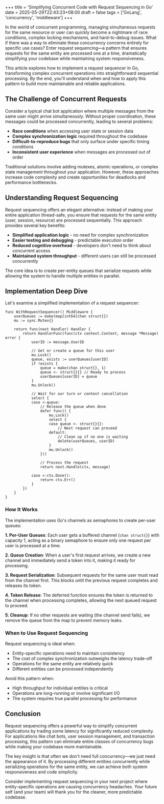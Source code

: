 +++
title = 'Simplifying Concurrent Code with Request Sequencing in Go'
date = 2025-05-29T22:43:23+08:00
draft = false
tags = ['GoLang', 'concurrency', 'middleware']
+++

In the world of concurrent programming, managing simultaneous requests for the same resource or user can quickly become a nightmare of race conditions, complex locking mechanisms, and hard-to-debug issues. What if there was a way to eliminate these concurrency concerns entirely for specific use cases? Enter request sequencing—a pattern that ensures requests for the same entity are processed one at a time, dramatically simplifying your codebase while maintaining system responsiveness.

This article explores how to implement a request sequencer in Go, transforming complex concurrent operations into straightforward sequential processing. By the end, you'll understand when and how to apply this pattern to build more maintainable and reliable applications.

## The Challenge of Concurrent Requests

Consider a typical chat bot application where multiple messages from the same user might arrive simultaneously. Without proper coordination, these messages could be processed concurrently, leading to several problems:

- **Race conditions** when accessing user state or session data
- **Complex synchronization logic** required throughout the codebase  
- **Difficult-to-reproduce bugs** that only surface under specific timing conditions
- **Inconsistent user experience** when messages are processed out of order

Traditional solutions involve adding mutexes, atomic operations, or complex state management throughout your application. However, these approaches increase code complexity and create opportunities for deadlocks and performance bottlenecks.

## Understanding Request Sequencing

Request sequencing offers an elegant alternative: instead of making your entire application thread-safe, you ensure that requests for the same entity (user, session, resource) are processed sequentially. This approach provides several key benefits:

- **Simplified application logic** - no need for complex synchronization
- **Easier testing and debugging** - predictable execution order
- **Reduced cognitive overhead** - developers don't need to think about concurrent access
- **Maintained system throughput** - different users can still be processed concurrently

The core idea is to create per-entity queues that serialize requests while allowing the system to handle multiple entities in parallel.

## Implementation Deep Dive

Let's examine a simplified implementation of a request sequencer:

```golang
func WithRequestSequencer() Middleware {
	userQueues := make(map[int64]chan struct{})
	mu := sync.Mutex{}

	return func(next Handler) Handler {
		return HandlerFunc(func(ctx context.Context, message *Message) error {
			userID := message.UserID

			// Get or create a queue for this user
			mu.Lock()
			queue, exists := userQueues[userID]
			if !exists {
				queue = make(chan struct{}, 1)
				queue <- struct{}{} // Ready to process
				userQueues[userID] = queue
			}
			mu.Unlock()

			// Wait for our turn or context cancellation
			select {
			case <-queue:
				// Release the queue when done
				defer func() {
					mu.Lock()
					select {
					case queue <- struct{}{}:
						// Next request can proceed
					default:
						// Clean up if no one is waiting
						delete(userQueues, userID)
					}
					mu.Unlock()
				}()

				// Process the request
				return next.Handle(ctx, message)
				
			case <-ctx.Done():
				return ctx.Err()
			}
		})
	}
}
```

### How It Works

The implementation uses Go's channels as semaphores to create per-user queues:

**1. Per-User Queues**: Each user gets a buffered channel (`chan struct{}`) with capacity 1, acting as a binary semaphore to ensure only one request per user is processed at a time.

**2. Queue Creation**: When a user's first request arrives, we create a new channel and immediately send a token into it, making it ready for processing.

**3. Request Serialization**: Subsequent requests for the same user must read from the channel first. This blocks until the previous request completes and releases its token.

**4. Token Release**: The deferred function ensures the token is returned to the channel when processing completes, allowing the next queued request to proceed.

**5. Cleanup**: If no other requests are waiting (the channel send fails), we remove the queue from the map to prevent memory leaks.

### When to Use Request Sequencing

Request sequencing is ideal when:
- Entity-specific operations need to maintain consistency
- The cost of complex synchronization outweighs the latency trade-off
- Operations for the same entity are relatively quick
- Different entities can be processed independently

Avoid this pattern when:
- High throughput for individual entities is critical
- Operations are long-running or involve significant I/O
- The system requires true parallel processing for performance

## Conclusion

Request sequencing offers a powerful way to simplify concurrent applications by trading some latency for significantly reduced complexity. For applications like chat bots, user session management, and transaction processing, this pattern can eliminate entire classes of concurrency bugs while making your codebase more maintainable.

The key insight is that often we don't need full concurrency—we just need the appearance of it. By processing different entities concurrently while serializing operations for the same entity, we can achieve both system responsiveness and code simplicity.

Consider implementing request sequencing in your next project where entity-specific operations are causing concurrency headaches. Your future self (and your team) will thank you for the cleaner, more predictable codebase.

